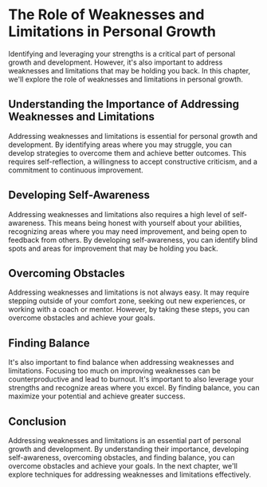 The Role of Weaknesses and Limitations in Personal Growth
===========================================================================================================

Identifying and leveraging your strengths is a critical part of personal growth and development. However, it's also important to address weaknesses and limitations that may be holding you back. In this chapter, we'll explore the role of weaknesses and limitations in personal growth.

Understanding the Importance of Addressing Weaknesses and Limitations
---------------------------------------------------------------------

Addressing weaknesses and limitations is essential for personal growth and development. By identifying areas where you may struggle, you can develop strategies to overcome them and achieve better outcomes. This requires self-reflection, a willingness to accept constructive criticism, and a commitment to continuous improvement.

Developing Self-Awareness
-------------------------

Addressing weaknesses and limitations also requires a high level of self-awareness. This means being honest with yourself about your abilities, recognizing areas where you may need improvement, and being open to feedback from others. By developing self-awareness, you can identify blind spots and areas for improvement that may be holding you back.

Overcoming Obstacles
--------------------

Addressing weaknesses and limitations is not always easy. It may require stepping outside of your comfort zone, seeking out new experiences, or working with a coach or mentor. However, by taking these steps, you can overcome obstacles and achieve your goals.

Finding Balance
---------------

It's also important to find balance when addressing weaknesses and limitations. Focusing too much on improving weaknesses can be counterproductive and lead to burnout. It's important to also leverage your strengths and recognize areas where you excel. By finding balance, you can maximize your potential and achieve greater success.

Conclusion
----------

Addressing weaknesses and limitations is an essential part of personal growth and development. By understanding their importance, developing self-awareness, overcoming obstacles, and finding balance, you can overcome obstacles and achieve your goals. In the next chapter, we'll explore techniques for addressing weaknesses and limitations effectively.
